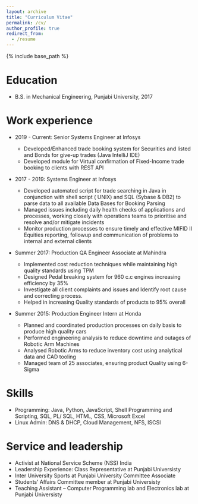 ```yaml
---
layout: archive
title: "Curriculum Vitae"
permalink: /cv/
author_profile: true
redirect_from:
  - /resume
---
```


{% include base_path %}

Education
======
* B.S. in Mechanical Engineering, Punjabi University, 2017

Work experience
======
* 2019 - Current: Senior Systems Engineer at Infosys
  * Developed/Enhanced trade booking system for Securities and listed and Bonds for give-up trades (Java IntelliJ IDE)
  * Developed module for Virtual confirmation of Fixed-Income trade booking to clients with REST API

* 2017 - 2019: Systems Engineer at Infosys
  * Developed automated script for trade searching in Java in conjunction with shell script ( UNIX) and SQL (Sybase & DB2) to parse data to all available Data Bases for Booking Parsing
  * Managed issues including daily health checks of applications and processes, working closely with operations teams to prioritise and resolve and/or mitigate incidents
  * Monitor production processes to ensure timely and effective MIFID II Equities reporting, followup and communication of problems to internal and external clients
  
* Summer 2017: Production QA Engineer Associate at Mahindra
  * Implemented cost reduction techniques while maintaining high quality standards using TPM
  * Designed Pedal breaking system for 960 c.c engines increasing efficiency by 35%
  * Investigate all client complaints and issues and Identify root cause and correcting process.
  * Helped in increasing Quality standards of products to 95% overall

* Summer 2015: Production Engineer Intern at Honda
  * Planned and coordinated production processes on daily basis to produce high quality cars
  * Performed engineering analysis to reduce downtime and outages of Robotic Arm Machines
  * Analysed Robotic Arms to reduce inventory cost using analytical data and CAD tooling
  * Managed team of 25 associates, ensuring product Quality using 6-Sigma
  
Skills
======
* Programming: Java, Python, JavaScript, Shell Programming and Scripting, SQL, PL/ SQL,
HTML, CSS, Microsoft Excel
* Linux Admin: DNS & DHCP, Cloud Management, NFS, ISCSI
  
Service and leadership
======
* Activist at National Service Scheme (NSS) India
* Leadership Experience: Class Representative at Punjabi Universisty
* Inter University Sports at Punjabi University Committee Associate
* Students’ Affairs Committee member at Punjabi Universisty
* Teaching Assistant – Computer Programming lab and Electronics lab at Punjabi Universisty
